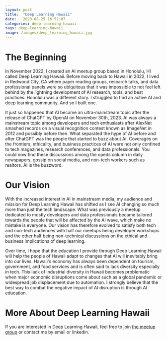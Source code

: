 ```yaml
---
layout: post
title:  "Deep Learning Hawaii"
date:   2023-08-25 16:52:07
categories: deep-learning-hawaii
tags: deep-learning-hawaii
image: /images/deep_learning_hawaii.jpg
---
```

# The Beginning
In November 2022, I created an AI meetup group based in Honolulu, HI called Deep Learning Hawaii. Before moving back to Hawaii in 2022, I lived in Redwood City, CA where paper reading groups, research talks, and data professional panels were so ubiquitous that it was impossible to not feel left behind by the lightning development of AI research, tools, and best practices. Honolulu was a different story. I struggled to find an active AI and deep learning community. And so I built one.

It just so happened that AI became an ultra-mainstream topic after the release of ChatGPT by OpenAI on November 30th, 2023. AI was always a mainstream topic among developers and tech enthusiasts after AlexNet smashed records on a visual recognition contest known as ImageNet in 2012 and possibly before then. What separated the hype of AI before and after ChatGPT was the people that started to buzz about AI. Coverages on the frontiers, ethicality, and business practices of AI were not only confined to tech magazines, research conferences, and data professionals. You could now find these discussions among the opeds column in daily newspapers, gossip on social media, and non-tech workers such as realtors. AI is the buzzword.

# Our Vision
With the increased interest in AI in mainstream media, my audience and mission for Deep Learning Hawaii has shifted as I see AI changing so much more than just the tech landscape. What was previously a meetup dedicated to mostly developers and data professionals became tailored towards the people that will be affected by the AI wave, which make no mistake is everyone. Our vision has therefore evolved to satisfy both tech and non-tech audiences with half our meetups being developer workshops and the other half being non-technical discussions on the ethical and business implications of deep learning. 

Over time, I hope that the education I provide through Deep Learning Hawaii will help the people of Hawaii adapt to changes that AI will inevitably bring into our lives. Hawaii's economy has always been dependent on tourism, government, and food services and is often said to lack diversity especially in tech. This lack of industrial diversity in Hawaii becomes problematic when major economic disruptions come about such as a global pandemic or widespread job displacement due to automation. I strongly believe that the best way to combat the negative impact of AI disruption is through AI education.

# More About Deep Learning Hawaii
If you are interested in Deep Learning Hawaii, feel free to join [the meetup group][meetup] or contact me by email or linkedin. 

[meetup]:      https://www.meetup.com/hawaii-deep-learning-group/
